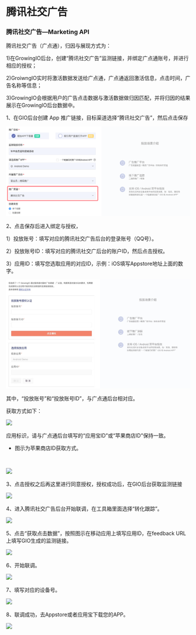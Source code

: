 # 腾讯社交广告

###  腾讯社交广告—Marketing API <a id="7-teng-xun-she-jiao-guang-gao-marketing-api"></a>

腾讯社交广告（广点通），归因与展现方式为：‌

1\)在GrowingIO后台，创建“腾讯社交广告”监测链接，并绑定广点通账号，并进行相应的授权；‌

2\)GroiwngIO实时将激活数据发送给广点通，广点通返回激活信息，点击时间，广告名称等信息；‌

3\)GrowingIO会根据用户的广告点击数据与激活数据做归因匹配，并将归因的结果展示在GrowingIO后台数据中。‌

1、在GIO后台创建 App 推广链接，目标渠道选择“腾讯社交广告”，然后点击保存‌

![](../../.gitbook/assets/image%20%28161%29.png)

2、点击保存后进入绑定与授权，‌

1）投放账号：填写对应的腾讯社交广告后台的登录账号（QQ号）。‌

2）投放账号ID：填写对应的腾讯社交广后台的账户ID，然后点击授权。‌

3）应用ID：填写您选取应用的对应ID，示例：iOS填写Appstore地址上面的数字。‌

![](../../.gitbook/assets/image%20%2877%29.png)

其中，“投放账号”和“投放账号ID”，与广点通后台相对应。‌

获取方式如下：‌

![](https://blobscdn.gitbook.com/v0/b/gitbook-28427.appspot.com/o/assets%2F-LGNxeGABUADKiTWTaEM%2F-LRQkXUuEuD5xER41iwA%2F-LRQsE1caJLiZwqN5Z1H%2Fimage.png?alt=media&token=5fbebb02-f520-435d-97e1-60db25a507bc)

应用标识，请与广点通后台填写的“应用宝ID”或“苹果商店ID”保持一致。‌

* 图示为苹果商店ID获取方式。

‌

![](https://blobscdn.gitbook.com/v0/b/gitbook-28427.appspot.com/o/assets%2F-LGNxeGABUADKiTWTaEM%2F-LRQkXUuEuD5xER41iwA%2F-LRQkdwds05hJHuw19rZ%2Fimage.png?alt=media&token=c93ef93f-5921-4310-a1a1-aba72cb33365)

3、点击授权之后再这里进行同意授权，授权成功后，在GIO后台获取监测链接‌

![](https://blobscdn.gitbook.com/v0/b/gitbook-28427.appspot.com/o/assets%2F-LGNxeGABUADKiTWTaEM%2F-LRQkXUuEuD5xER41iwA%2F-LRQkcMxpIjuQnlj6LnP%2Fimage.png?alt=media&token=c39a8174-0521-4587-832f-deef1ffa365e)

4、进入腾讯社交广告后台开始联调，在工具箱里面选择“转化跟踪”。‌

![](https://blobscdn.gitbook.com/v0/b/gitbook-28427.appspot.com/o/assets%2F-LGNxeGABUADKiTWTaEM%2F-LRQkXUuEuD5xER41iwA%2F-LRQkaShjg8W52eL9L-b%2Fimage.png?alt=media&token=ae247be7-1e91-4026-9b05-b72f958d7891)

5、点击“获取点击数据”，按照图示在移动应用上填写应用ID，在feedback URL上填写GIO生成的监测链接。‌

![](https://blobscdn.gitbook.com/v0/b/gitbook-28427.appspot.com/o/assets%2F-LGNxeGABUADKiTWTaEM%2F-LRQjWfPi27_KI29rnuM%2F-LRQjb-aikyoOQAZ1HaP%2Fimage.png?alt=media&token=a42ffc37-f15a-47bf-84e3-fb68c0dbe934)

6、开始联调。‌

![](https://blobscdn.gitbook.com/v0/b/gitbook-28427.appspot.com/o/assets%2F-LGNxeGABUADKiTWTaEM%2F-LRQjWfPi27_KI29rnuM%2F-LRQj_IlBBNx-6cRsNSC%2Fimage.png?alt=media&token=4002ca9f-18ec-48f2-ab9d-4302ffa74d17)

7、填写对应的设备号。‌

![](https://blobscdn.gitbook.com/v0/b/gitbook-28427.appspot.com/o/assets%2F-LGNxeGABUADKiTWTaEM%2F-LRQid00mZKBhPNo-Go3%2F-LRQj827zov8vmhfTJHe%2Fimage.png?alt=media&token=bd02bbdc-8f4f-4d98-ab35-d6d161ce4388)

8、联调成功，去Appstore或者应用宝下载您的APP。

![](https://blobscdn.gitbook.com/v0/b/gitbook-28427.appspot.com/o/assets%2F-LGNxeGABUADKiTWTaEM%2F-LRQid00mZKBhPNo-Go3%2F-LRQixJgnlvkJ8zfqNdA%2Fimage.png?alt=media&token=0a829cfd-9360-40bd-a506-a28844a03d98)

